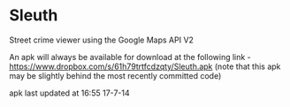 Sleuth
============

Street crime viewer using the Google Maps API V2

An apk will always be available for download at the following link - https://www.dropbox.com/s/61h79trtfcdzqty/Sleuth.apk (note that this apk may be slightly behind the most recently committed code)

apk last updated at 16:55 17-7-14
